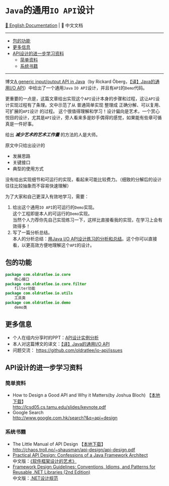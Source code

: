 # `Java`的通用`IO API`设计

[:book: English Documentation](README-EN.md) | :book: 中文文档

------------------------------

<!-- START doctoc generated TOC please keep comment here to allow auto update -->
<!-- DON'T EDIT THIS SECTION, INSTEAD RE-RUN doctoc TO UPDATE -->


- [包的功能](#%E5%8C%85%E7%9A%84%E5%8A%9F%E8%83%BD)
- [更多信息](#%E6%9B%B4%E5%A4%9A%E4%BF%A1%E6%81%AF)
- [API设计的进一步学习资料](#api%E8%AE%BE%E8%AE%A1%E7%9A%84%E8%BF%9B%E4%B8%80%E6%AD%A5%E5%AD%A6%E4%B9%A0%E8%B5%84%E6%96%99)
    - [简单资料](#%E7%AE%80%E5%8D%95%E8%B5%84%E6%96%99)
    - [系统书籍](#%E7%B3%BB%E7%BB%9F%E4%B9%A6%E7%B1%8D)

<!-- END doctoc generated TOC please keep comment here to allow auto update -->

------------------------------

博文[A generic input/output API in Java](http://www.jroller.com/rickard/entry/a_generic_input_output_api)（by Rickard Öberg，[【译】Java的通用I/O API](https://github.com/oldratlee/translations/blob/master/generic-io-api-in-java-and-api-design/README.md)）中给出了一个通用`Java` `IO API`设计，并且有`API`的`Demo`代码。

更重要的一点是，这篇文章给出实现这个`API`设计本身的步骤和过程，这让`API`设计实现过程有了条理。文中示范了从 普通简单实现 整理成 正确分解、可以复用、可扩展的`API`设计 的过程。
这个很值得理解和学习！设计偏向是艺术，一个赏心悦目的设计，尤其是`API`设计，旁人看来多是妙手偶得的感觉，如果能有些章可循真是一件好事。

给出 _**减少艺术的艺术工作量**_ 的方法的人是大师。

原文中只给出设计的

- 发展思路
- 关键接口
- 典型的使用方式

没有给出实现细节和可运行的实现，看起来可能比较费力。（细致的分解后的设计往往比较抽象而不容易快速理解）

为了大家和自己更深入有效地学习，需要：

1. 给出这个通用`IO API`的可运行的`Demo`实现。  
    这个工程即是本人的可运行的`Demo`实现。  
    当然个人力荐你先自己实现练习一下，这样比直接看我的实现，在学习上会有效得多！
1. 写了一篇分析总结。  
    本人的分析总结：[用Java I/O API设计练习的分析和总结](docs/java-api-design-exercise.md)。这个你可以直接看，以更高效方便地理解这个`API`的设计。

## 包的功能

```java
package com.oldratlee.io.core
	核心接口
package com.oldratlee.io.core.filter
	filter功能
package com.oldratlee.io.utils
	工具类
package com.oldratlee.io.demo
	demo类
```

## 更多信息

- 个人在组内分享时的PPT：[API设计实例分析](docs/ApiDesignSampleStudy.pptx)
- 本人对这篇博文的译文：[【译】Java的通用I/O API](https://github.com/oldratlee/translations/tree/master/generic-io-api-in-java-and-api-design/README.md)
- 问题交流： https://github.com/oldratlee/io-api/issues

## API设计的进一步学习资料

### 简单资料

- How to Design a Good API and Why it Matters(by Joshua Bloch) 【[本地下载](docs/How-to-Design-a-Good-API-and-Why-it-Matters-by-Joshua-Bloch.pdf)】  
    <http://lcsd05.cs.tamu.edu/slides/keynote.pdf>
- Google Search  
    <http://www.google.com.hk/search?&q=api+design>

### 系统书籍

- The Little Manual of API Design 【[本地下载](docs/The-Little-Manual-of-API-Design.pdf)】  
    <http://chaos.troll.no/~shausman/api-design/api-design.pdf>
- [Practical API Design: Confessions of a Java Framework Architect](http://www.amazon.com/Practical-API-Design-Confessions-Framework/dp/1430243171)  
    中文版：[《软件框架设计的艺术》](http://book.douban.com/subject/6003832/)
- [Framework Design Guidelines: Conventions, Idioms, and Patterns for Reusable .NET Libraries (2nd Edition)](http://www.amazon.com/Framework-Design-Guidelines-Conventions-Libraries/dp/0321545613)  
    中文版：[.NET设计规范](http://book.douban.com/subject/4805165/)
